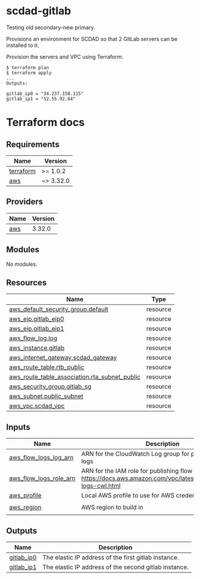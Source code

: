 # scdad-gitlab

Testing old secondary-new primary.

Provisions an environment for SCDAD so that 2 GitLab servers can be installed to it.

Provision the servers and VPC using Terraform:

```console
$ terraform plan
$ terraform apply
...
Outputs:

gitlab_ip0 = "34.237.158.115"
gitlab_ip1 = "52.55.92.64"
```


# Terraform docs
<!-- BEGINNING OF PRE-COMMIT-TERRAFORM DOCS HOOK -->
## Requirements

| Name | Version |
|------|---------|
| <a name="requirement_terraform"></a> [terraform](#requirement\_terraform) | >= 1.0.2 |
| <a name="requirement_aws"></a> [aws](#requirement\_aws) | ~> 3.32.0 |

## Providers

| Name | Version |
|------|---------|
| <a name="provider_aws"></a> [aws](#provider\_aws) | 3.32.0 |

## Modules

No modules.

## Resources

| Name | Type |
|------|------|
| [aws_default_security_group.default](https://registry.terraform.io/providers/hashicorp/aws/latest/docs/resources/default_security_group) | resource |
| [aws_eip.gitlab_eip0](https://registry.terraform.io/providers/hashicorp/aws/latest/docs/resources/eip) | resource |
| [aws_eip.gitlab_eip1](https://registry.terraform.io/providers/hashicorp/aws/latest/docs/resources/eip) | resource |
| [aws_flow_log.log](https://registry.terraform.io/providers/hashicorp/aws/latest/docs/resources/flow_log) | resource |
| [aws_instance.gitlab](https://registry.terraform.io/providers/hashicorp/aws/latest/docs/resources/instance) | resource |
| [aws_internet_gateway.scdad_gateway](https://registry.terraform.io/providers/hashicorp/aws/latest/docs/resources/internet_gateway) | resource |
| [aws_route_table.rtb_public](https://registry.terraform.io/providers/hashicorp/aws/latest/docs/resources/route_table) | resource |
| [aws_route_table_association.rta_subnet_public](https://registry.terraform.io/providers/hashicorp/aws/latest/docs/resources/route_table_association) | resource |
| [aws_security_group.gitlab_sg](https://registry.terraform.io/providers/hashicorp/aws/latest/docs/resources/security_group) | resource |
| [aws_subnet.public_subnet](https://registry.terraform.io/providers/hashicorp/aws/latest/docs/resources/subnet) | resource |
| [aws_vpc.scdad_vpc](https://registry.terraform.io/providers/hashicorp/aws/latest/docs/resources/vpc) | resource |

## Inputs

| Name | Description | Type | Default | Required |
|------|-------------|------|---------|:--------:|
| <a name="input_aws_flow_logs_log_arn"></a> [aws\_flow\_logs\_log\_arn](#input\_aws\_flow\_logs\_log\_arn) | ARN for the CloudWatch Log group for publishing flow logs | `string` | n/a | yes |
| <a name="input_aws_flow_logs_role_arn"></a> [aws\_flow\_logs\_role\_arn](#input\_aws\_flow\_logs\_role\_arn) | ARN for the IAM role for publishing flow logs- https://docs.aws.amazon.com/vpc/latest/userguide/flow-logs-cwl.html | `string` | n/a | yes |
| <a name="input_aws_profile"></a> [aws\_profile](#input\_aws\_profile) | Local AWS profile to use for AWS credentials | `string` | `"default"` | no |
| <a name="input_aws_region"></a> [aws\_region](#input\_aws\_region) | AWS region to build in | `string` | `"us-east-1"` | no |

## Outputs

| Name | Description |
|------|-------------|
| <a name="output_gitlab_ip0"></a> [gitlab\_ip0](#output\_gitlab\_ip0) | The elastic IP address of the first gitlab instance. |
| <a name="output_gitlab_ip1"></a> [gitlab\_ip1](#output\_gitlab\_ip1) | The elastic IP address of the second gitlab instance. |
<!-- END OF PRE-COMMIT-TERRAFORM DOCS HOOK -->
